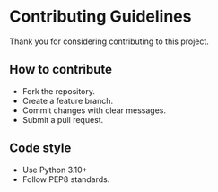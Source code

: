 # Contributing Guidelines

Thank you for considering contributing to this project.

## How to contribute
- Fork the repository.
- Create a feature branch.
- Commit changes with clear messages.
- Submit a pull request.

## Code style
- Use Python 3.10+
- Follow PEP8 standards.
